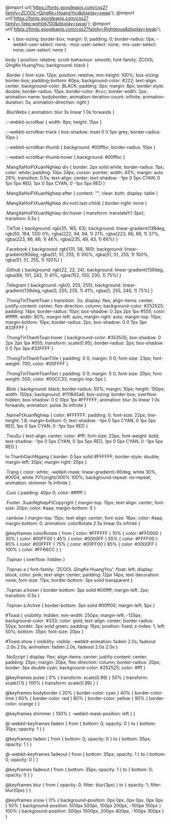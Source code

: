 @import url('https://fonts.googleapis.com/css2?family=ZCOOL+QingKe+HuangYou&display=swap');
@import url('https://fonts.googleapis.com/css2?family=Teko:wght@700&display=swap');
@import url('https://fonts.googleapis.com/css2?family=Righteous&display=swap');
* {
    box-sizing: border-box;
    margin: 0;
    padding: 0;
    border-radius: 0px;
    -webkit-user-select: none;
    -moz-user-select: none;
    -ms-user-select: none;
    user-select: none
}

body {
    position: relative;
    scroll-behaviour: smooth;
    font-family: ZCOOL QingKe HuangYou;
    background: black
}

.Border {
    font-size: 12px;
    position: relative;
    min-height: 100%;
    box-sizing: border-box;
    padding-bottom: 80px;
    background-color: #222;
    text-align: center;
    background-color: BLACK;
    padding: 0px;
    margin: 8px;
    border-style: double;
    border-radius: 10px;
    border-color: #ccc;
    border-width: 2px;
    animation-name: bodyborder;
    animation-iteration-count: infinite;
    animation-duration: 5s;
    animation-direction: right
}

.BlurWebs {
    animation: blur 3s linear 1 0s forwards
}

::-webkit-scrollbar {
    width: 8px;
    height: 15px
}

::-webkit-scrollbar-track {
    box-shadow: inset 0 0 5px grey;
    border-radius: 10px
}

::-webkit-scrollbar-thumb {
    background: #00ffbc;
    border-radius: 10px
}

::-webkit-scrollbar-thumb:hover {
    background: #00ffbc
}

.MangXaHoiFtXuanNghiep div {
    border: 2px solid white;
    border-radius: 7px;
    color: white;
    padding: 10px 24px;
    cursor: pointer;
    width: 43%;
    margin: auto 29%;
    transition: 0.5s;
    text-align: center;
    text-shadow: -1px 0 5px CYAN, 0 1px 5px RED, 1px 0 5px CYAN, 0 -1px 5px RED
}

.MangXaHoiFtXuanNghiep:after {
    content: "";
    clear: both;
    display: table
}

.MangXaHoiFtXuanNghiep div:not(:last-child) {
    border-right: none
}

.MangXaHoiFtXuanNghiep div:hover {
    transform: translateY(-3px);
    transition: 0.5s
}

.TikTok {
    background: rgb(35, 165, 63);
    background: linear-gradient(138deg, rgb(50, 184, 133) 0%, rgba(222, 94, 94, 1) 21%, rgba(223, 86, 86, 1) 37%, rgba(223, 86, 86, 1) 46%, rgba(235, 49, 43, 1) 66%)
}

.Facebook {
    background: rgb(131, 58, 180);
    background: linear-gradient(90deg, rgba(51, 51, 255, 1) 100%, rgba(51, 51, 255, 1) 100%, rgba(51, 51, 255, 1) 100%)
}

.Github {
    background: rgb(22, 22, 24);
    background: linear-gradient(139deg, rgba(88, 101, 242, 1) 41%, rgba(152, 100, 230, 1) 75%)
}

.Telegram {
    background: rgb(0, 255, 255);
    background: linear-gradient(139deg, rgba(0, 255, 255, 1) 41%, rgba(0, 255, 240, 1) 75%)
}

.ThongTinThanhToan {
    transition: .5s;
    display: flex;
    align-items: center;
    justify-content: center;
    flex-direction: column;
    background-color: #252525;
    padding: 14px;
    border-radius: 10px;
    box-shadow: 0 2px 2px 1px #555;
    color: #ffffff;
    width: 80%;
    margin-left: auto;
    margin-right: auto;
    margin-top: 10px;
    margin-bottom: 10px;
    border-radius: 2px;
    box-shadow: 0 0 7px 3px #33FFFF
}

.ThongTinThanhToan:hover {
    background-color: #353535;
    box-shadow: 0 2px 2px 1px #555;
    transform: scale(0.95);
    border-radius: 2px;
    box-shadow: 0 0 7px 3px #33FFFF
}

.ThongTinThanhToanTitle {
    padding: 0 0;
    margin: 0 0;
    font-size: 23px;
    font-weight: 700;
    color: #00FFFF
}

.ThongTinThanhToanText {
    padding: 0 0;
    margin: 5 0;
    font-size: 20px;
    font-weight: 500;
    color: #00CC33;
    margin-top: 5px
}

.Blob {
    background: black;
    border-radius: 50%;
    margin: 10px;
    height: 150px;
    width: 150px;
    background: #111845a6;
    box-sizing: border-box;
    overflow: hidden;
    box-shadow: 0 0 10px 1px #FFFFFF;
    animation: blur 3s linear 1 0s forwards;
    animation: pulse 3s infinite
}

.NameFtXuanNghiep {
    color: #FFFFFF;
    padding: 0;
    font-size: 22px;
    line-height: 1.8;
    margin-bottom: 0;
    text-shadow: -1px 0 5px CYAN, 0 1px 5px RED, 1px 0 5px CYAN, 0 -1px 5px RED
}

.TieuSu {
    text-align: center;
    color: #fff;
    font-size: 22px;
    font-weight: bold;
    text-shadow: -1px 0 5px CYAN, 0 1px 5px RED, 1px 0 5px CYAN, 0 -1px 5px RED
}

hr.ThanhGachNgang {
    border: 0.5px solid #FFFFFF;
    border-style: double;
    margin-left: 20px;
    margin-right: 20px
}

.Trang {
    color: white;
    -webkit-mask: linear-gradient(-60deg, white 30%, #0004, white 70%)right/300% 100%;
    background-repeat: no-repeat;
    animation: shimmer 1s infinite
}

.Cuoi {
    padding: 40px 0;
    color: #ffffff
}

.Footer .XuanNghiepFtCopyright {
    margin-top: 15px;
    text-align: center;
    font-size: 20px;
    color: #aaa;
    margin-bottom: 0
}

.rainbow {
    margin-top: 15px;
    text-align: center;
    font-size: 16px;
    color: #aaa;
    margin-bottom: 0;
    animation: colorRotate 2.5s linear 0s infinite
}

@keyframes colorRotate {
    from {
        color: #FFFFFF
    }
    10% {
        color: #FF0000
    }
    30% {
        color: #00FF00
    }
    45% {
        color: #0000FF
    }
    55% {
        color: #FFFF00
    }
    65% {
        color: #00FFFF
    }
    75% {
        color: #00FF00
    }
    85% {
        color: #0000FF
    }
    100% {
        color: #FF66CC
    }
}

.Topnav {
    overflow: hidden
}

.Topnav a {
    font-family: 'ZCOOL QingKe HuangYou';
    float: left;
    display: block;
    color: pink;
    text-align: center;
    padding: 12px 14px;
    text-decoration: none;
    font-size: 17px;
    border-bottom: 3px solid transparent
}

.Topnav a:hover {
    border-bottom: 3px solid #00ffff;
    margin-left: 2px;
    transition: 0.5s
}

.Topnav a.Active {
    border-bottom: 3px solid #00ff00;
    margin-left: 5px
}

#Toast {
    visibility: hidden;
    min-width: 250px;
    margin-left: -125px;
    background-color: #333;
    color: gold;
    text-align: center;
    border-radius: 50px;
    border: 3px solid green;
    padding: 16px;
    position: fixed;
    z-index: 1;
    left: 50%;
    bottom: 35px;
    font-size: 20px
}

#Toast.show {
    visibility: visible;
    -webkit-animation: fadein 2.0s, fadeout .2.0s 2.0s;
    animation: fadein 2.0s, fadeout 2.0s 2.0s
}

.NoScript {
    display: flex;
    align-items: center;
    justify-content: center;
    padding: 25px;
    margin: 20px;
    flex-direction: column;
    border-radius: 20px;
    border: 3px double cyan;
    background-color: #252525;
    color: #fff
}

@keyframes pulse {
    0% {
        transform: scale(0.99)
    }
    50% {
        transform: scale(1.1)
    }
    100% {
        transform: scale(0.99)
    }
}

@keyframes bodyborder {
    20% {
        border-color: cyan
    }
    40% {
        border-color: lime
    }
    60% {
        border-color: red
    }
    80% {
        border-color: yellow
    }
    90% {
        border-color: orange
    }
}

@keyframes shimmer {
    100% {
        -webkit-mask-position: left
    }
}

@-webkit-keyframes fadein {
    from {
        bottom: 0;
        opacity: 0
    }
    to {
        bottom: 35px;
        opacity: 1
    }
}

@keyframes fadein {
    from {
        bottom: 0;
        opacity: 0
    }
    to {
        bottom: 35px;
        opacity: 1
    }
}

@-webkit-keyframes fadeout {
    from {
        bottom: 35px;
        opacity: 1
    }
    to {
        bottom: 0;
        opacity: 0
    }
}

@keyframes fadeout {
    from {
        bottom: 35px;
        opacity: 1
    }
    to {
        bottom: 0;
        opacity: 0
    }
}

@keyframes blur {
    from {
        opacity: 0;
        filter: blur(3px)
    }
    to {
        opacity: 1;
        filter: blur(0px)
    }
}

@keyframes snow {
    0% {
        background-position: 0px 0px, 0px 0px, 0px 0px
    }
    50% {
        background-position: 500px 500px, 100px 200px, -100px 150px
    }
    100% {
        background-position: 500px 1000px, 200px 400px, -100px 300px
    }
}
